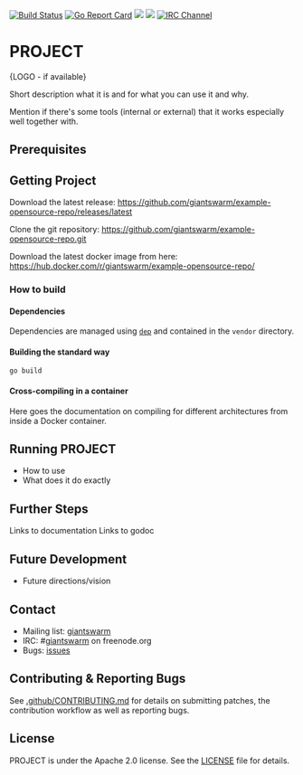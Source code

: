 [![Build Status](https://api.travis-ci.org/giantswarm/example-opensource-repo.svg)](https://travis-ci.org/giantswarm/example-opensource-repo) [![Go Report Card](https://goreportcard.com/badge/github.com/giantswarm/example-opensource-repo)](https://goreportcard.com/report/github.com/giantswarm/example-opensource-repo) [![](https://godoc.org/github.com/giantswarm/example-opensource-repo?status.svg)](http://godoc.org/github.com/giantswarm/example-opensource-repo) [![](https://img.shields.io/docker/pulls/giantswarm/example-opensource-repo.svg)](http://hub.docker.com/giantswarm/example-opensource-repo) [![IRC Channel](https://img.shields.io/badge/irc-%23giantswarm-blue.svg)](https://kiwiirc.com/client/irc.freenode.net/#giantswarm)

# PROJECT

{LOGO - if available}

Short description what it is and for what you can use it and why.

Mention if there's some tools (internal or external) that it works especially well together with.

## Prerequisites

## Getting Project

Download the latest release: https://github.com/giantswarm/example-opensource-repo/releases/latest

Clone the git repository: https://github.com/giantswarm/example-opensource-repo.git

Download the latest docker image from here: https://hub.docker.com/r/giantswarm/example-opensource-repo/

### How to build

#### Dependencies

Dependencies are managed using [`dep`](https://github.com/golang/dep) and contained in the `vendor` directory.

#### Building the standard way

```nohighlight
go build
```

#### Cross-compiling in a container

Here goes the documentation on compiling for different architectures from inside a Docker container.

## Running PROJECT

- How to use
- What does it do exactly

## Further Steps

Links to documentation
Links to godoc

## Future Development

- Future directions/vision

## Contact

- Mailing list: [giantswarm](https://groups.google.com/forum/!forum/giantswarm)
- IRC: #[giantswarm](irc://irc.freenode.org:6667/#giantswarm) on freenode.org
- Bugs: [issues](https://github.com/giantswarm/PROJECT/issues)

## Contributing & Reporting Bugs

See [.github/CONTRIBUTING.md](/.github/CONTRIBUTING.md) for details on submitting patches, the contribution workflow as well as reporting bugs.

## License

PROJECT is under the Apache 2.0 license. See the [LICENSE](/giantswarm/example-opensource-repo/blob/master/LICENSE) file for details.

